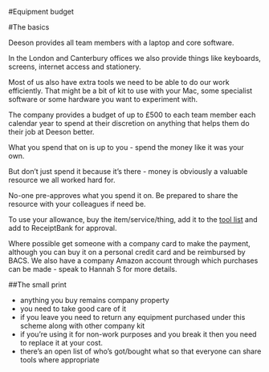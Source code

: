 #Equipment budget

#The basics

Deeson provides all team members with a laptop and core software. 

In the London and Canterbury offices we also provide things like keyboards, screens, internet access and stationery.

Most of us also have extra tools we need to be able to do our work efficiently. That might be a bit of kit to use with your Mac, some specialist software or some hardware you want to experiment with. 

The company provides a budget of up to £500 to each team member each calendar year to spend at their discretion on anything that helps them do their job at Deeson better. 

What you spend that on is up to you - spend the money like it was your own. 

But don’t just spend it because it’s there - money is obviously a valuable resource we all worked hard for.

No-one pre-approves what you spend it on. Be prepared to share the resource with your colleagues if need be.

To use your allowance, buy the item/service/thing, add it to the [tool list](https://docs.google.com/a/deeson.co.uk/spreadsheets/d/1jOTBKmHVrgcQGbvAVt8ta7c1UtK7pZeAhwgr6auuCfo/edit?usp=drive_web) and add to ReceiptBank for approval. 

Where possible get someone with a company card to make the payment, although you can buy it on a personal credit card and be reimbursed by BACS. We also have a company Amazon account through which purchases can be made - speak to Hannah S for more details.

##The small print

- anything you buy remains company property 
- you need to take good care of it 
- if you leave you need to return any equipment purchased under this scheme along with other company kit
- if you’re using it for non-work purposes and you break it then you need to replace it at your cost.
- there’s an open list of who’s got/bought what so that everyone can share tools where appropriate


